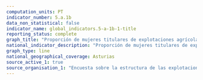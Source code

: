 ```yaml
---
computation_units: PT
indicator_number: 5.a.1b
data_non_statistical: false
indicator_name: global_indicators.5-a-1b-1-title
reporting_status: complete
graph_title: "Proporción de mujeres titulares de explotaciones agrícolas, respecto al total de titulares de explotaciones agrícolas"
national_indicator_description: "Proporción de mujeres titulares de explotaciones agrícolas, respecto al total de titulares de explotaciones agrícolas"
graph_type: line
national_geographical_coverage: Asturias
source_active_1: true
source_organisation_1: "Encuesta sobre la estructura de las explotaciones agrícolas, INE"
---
```

